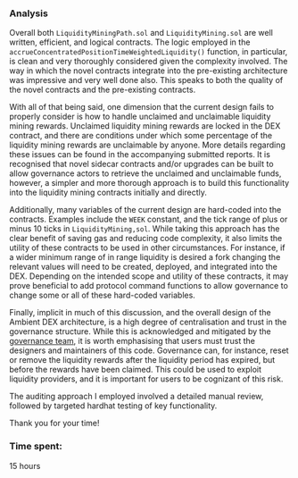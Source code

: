 ### Analysis

Overall both `LiquidityMiningPath.sol` and `LiquidityMining.sol` are well written, efficient, and logical contracts. The logic employed in the `accrueConcentratedPositionTimeWeightedLiquidity()` function, in particular, is clean and very thoroughly considered given the complexity involved. The way in which the novel contracts integrate into the pre-existing architecture was impressive and very well done also. This speaks to both the quality of the novel contracts and the pre-existing contracts.

With all of that being said, one dimension that the current design fails to properly consider is how to handle unclaimed and unclaimable liquidity mining rewards. Unclaimed liquidity mining rewards are locked in the DEX contract, and there are conditions under which some percentage of the liquidity mining rewards are unclaimable by anyone. More details regarding these issues can be found in the accompanying submitted reports. It is recognised that novel sidecar contracts and/or upgrades can be built to allow governance actors to retrieve the unclaimed and unclaimable funds, however, a simpler and more thorough approach is to build this functionality into the liquidity mining contracts initially and directly.

Additionally, many variables of the current design are hard-coded into the contracts. Examples include the `WEEK` constant, and the tick range of plus or minus 10 ticks in `LiquidityMining,sol`. While taking this approach has the clear benefit of saving gas and reducing code complexity, it also limits the utility of these contracts to be used in other circumstances. For instance, if a wider minimum range of in range liquidity is desired a fork changing the relevant values will need to be created, deployed, and integrated into the DEX. Depending on the intended scope and utility of these contracts, it may prove beneficial to add protocol command functions to allow governance to change some or all of these hard-coded variables.

Finally, implicit in much of this discussion, and the overall design of the Ambient DEX architecture, is a high degree of centralisation and trust in the governance structure. While this is acknowledged and mitigated by the [governance team](https://docs.ambient.finance/governance-and-policy/policy), it is worth emphasising that users must trust the designers and maintainers of this code. Governance can, for instance, reset or remove the liquidity rewards after the liquidity period has expired, but before the rewards have been claimed. This could be used to exploit liquidity providers, and it is important for users to be cognizant of this risk.

The auditing approach I employed involved a detailed manual review, followed by targeted hardhat testing of key functionality.

Thank you for your time!

### Time spent:
15 hours